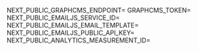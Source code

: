 NEXT_PUBLIC_GRAPHCMS_ENDPOINT=
GRAPHCMS_TOKEN=
NEXT_PUBLIC_EMAILJS_SERVICE_ID=
NEXT_PUBLIC_EMAILJS_EMAIL_TEMPLATE=
NEXT_PUBLIC_EMAILJS_PUBLIC_API_KEY=
NEXT_PUBLIC_ANALYTICS_MEASUREMENT_ID=